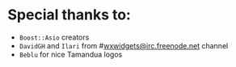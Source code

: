Special thanks to:
==================

+ `Boost::Asio` creators
+ `DavidGH` and `Ilari` from #wxwidgets@irc.freenode.net channel
+ `Beblu` for nice Tamandua logos
